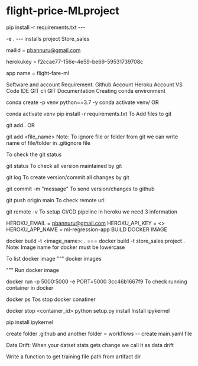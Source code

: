 # flight-price-MLproject #



pip install -r requirements.txt ---

-e .  --- installs project Store_sales

mailid = pbannuru@gmail.com

herokukey = f2ccae77-156e-4e59-be69-59531739708c

app name = flight-fare-ml




Software and account Requirement.
Github Account
Heroku Account
VS Code IDE
GIT cli
GIT Documentation
Creating conda environment

conda create -p venv python==3.7 -y
conda activate venv/
OR

conda activate venv
pip install -r requirements.txt
To Add files to git

git add .
OR

git add <file_name>
Note: To ignore file or folder from git we can write name of file/folder in .gitignore file

To check the git status

git status
To check all version maintained by git

git log
To create version/commit all changes by git

git commit -m "message"
To send version/changes to github

git push origin main
To check remote url

git remote -v
To setup CI/CD pipeline in heroku we need 3 information

HEROKU_EMAIL = pbannuru@gmail.com
HEROKU_API_KEY = <>
HEROKU_APP_NAME = ml-regression-app
BUILD DOCKER IMAGE

docker build -t <image_name>:<tagname> .  ===   docker build -t store_sales:project . 
Note: Image name for docker must be lowercase

To list docker image
"""
docker images

"""
Run docker image

docker run -p 5000:5000 -e PORT=5000 3cc46b1667f9
To check running container in docker

docker ps
Tos stop docker conatiner

docker stop <container_id>
python setup.py install
Install ipykernel

pip install ipykernel

create folder .github and another folder = workflows -- create main.yaml file




Data Drift: When your datset stats gets change we call it as data drift

Write a function to get training file path from artifact dir

